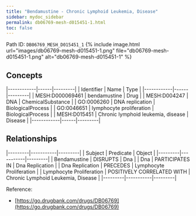 ```yaml
---
title: "Bendamustine - Chronic Lymphoid Leukemia, Disease"
sidebar: mydoc_sidebar
permalink: db06769-mesh-d015451-1.html
toc: false 
---
```



Path ID: `DB06769_MESH_D015451_1`
{% include image.html url="images/db06769-mesh-d015451-1.png" file="db06769-mesh-d015451-1.png" alt="db06769-mesh-d015451-1" %}

## Concepts

|------------|------|---------|
| Identifier | Name | Type    |
|------------|------|---------|
| MESH:D000069461 | bendamustine | Drug |
| MESH:D004247 | DNA | ChemicalSubstance |
| GO:0006260 | DNA replication | BiologicalProcess |
| GO:0046651 | lymphocyte proliferation | BiologicalProcess |
| MESH:D015451 | Chronic lymphoid leukemia, disease | Disease |
|------------|------|---------|

## Relationships

|---------|-----------|---------|
| Subject | Predicate | Object  |
|---------|-----------|---------|
| Bendamustine | DISRUPTS | Dna |
| Dna | PARTICIPATES IN | Dna Replication |
| Dna Replication | PRECEDES | Lymphocyte Proliferation |
| Lymphocyte Proliferation | POSITIVELY CORRELATED WITH | Chronic Lymphoid Leukemia, Disease |
|---------|-----------|---------|

Reference: 
  - [https://go.drugbank.com/drugs/DB06769](https://go.drugbank.com/drugs/DB06769)
